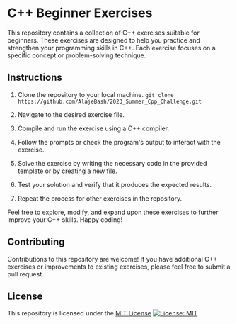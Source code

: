 # C++ Beginner Exercises

This repository contains a collection of C++ exercises suitable for beginners. These exercises are designed to help you practice and strengthen your programming skills in C++. Each exercise focuses on a specific concept or problem-solving technique.

## Instructions

1. Clone the repository to your local machine.
   `git clone https://github.com/AlajeBash/2023_Summer_Cpp_Challenge.git`
   
2. Navigate to the desired exercise file.
3. Compile and run the exercise using a C++ compiler.
4. Follow the prompts or check the program's output to interact with the exercise.
5. Solve the exercise by writing the necessary code in the provided template or by creating a new file.
6. Test your solution and verify that it produces the expected results.
7. Repeat the process for other exercises in the repository.

Feel free to explore, modify, and expand upon these exercises to further improve your C++ skills. Happy coding!

## Contributing
Contributions to this repository are welcome! If you have additional C++ exercises or improvements to existing exercises, please feel free to submit a pull request.

## License
This repository is licensed under the [MIT License](https://opensource.org/licenses/MIT) 
[![License: MIT](https://img.shields.io/badge/License-MIT-yellow.svg)](https://opensource.org/licenses/MIT)
